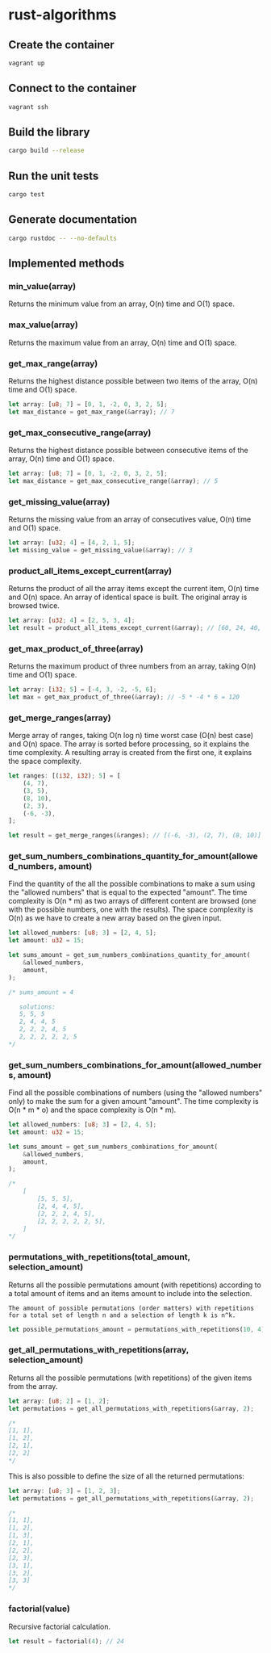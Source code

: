 # rust-algorithms

## Create the container

```sh
vagrant up
```

## Connect to the container

```sh
vagrant ssh
```

## Build the library

```sh
cargo build --release
```

## Run the unit tests

```sh
cargo test
```

## Generate documentation

```sh
cargo rustdoc -- --no-defaults
```

## Implemented methods

### min_value(array)

Returns the minimum value from an array, O(n) time and O(1) space.

### max_value(array)

Returns the maximum value from an array, O(n) time and O(1) space.

### get_max_range(array)

Returns the highest distance possible between two items of the array, O(n) time and O(1) space.

```rust
let array: [u8; 7] = [0, 1, -2, 0, 3, 2, 5];
let max_distance = get_max_range(&array); // 7
```

### get_max_consecutive_range(array)

Returns the highest distance possible between consecutive items of the array, O(n) time and O(1) space.

```rust
let array: [u8; 7] = [0, 1, -2, 0, 3, 2, 5];
let max_distance = get_max_consecutive_range(&array); // 5
```

### get_missing_value(array)

Returns the missing value from an array of consecutives value, O(n) time and O(1) space.

```rust
let array: [u32; 4] = [4, 2, 1, 5];
let missing_value = get_missing_value(&array); // 3
```

### product_all_items_except_current(array)

Returns the product of all the array items except the current item, O(n) time and O(n) space.
An array of identical space is built. The original array is browsed twice.

```rust
let array: [u32; 4] = [2, 5, 3, 4];
let result = product_all_items_except_current(&array); // [60, 24, 40, 30]
```

### get_max_product_of_three(array)

Returns the maximum product of three numbers from an array, taking O(n) time and O(1) space.

```rust
let array: [i32; 5] = [-4, 3, -2, -5, 6];
let max = get_max_product_of_three(&array); // -5 * -4 * 6 = 120
```

### get_merge_ranges(array)

Merge array of ranges, taking O(n log n) time worst case (O(n) best case) and O(n) space.
The array is sorted before processing, so it explains the time complexity.
A resulting array is created from the first one, it explains the space complexity.

```rust
let ranges: [(i32, i32); 5] = [
    (4, 7),
    (3, 5),
    (8, 10),
    (2, 3),
    (-6, -3),
];

let result = get_merge_ranges(&ranges); // [(-6, -3), (2, 7), (8, 10)]
```

### get_sum_numbers_combinations_quantity_for_amount(allowed_numbers, amount)

Find the quantity of the all the possible combinations to make a sum
using the "allowed numbers" that is equal to the expected "amount".
The time complexity is O(n * m) as two arrays of different content
are browsed (one with the possible numbers, one with the results).
The space complexity is O(n) as we have to create a new array
based on the given input.

```rust
let allowed_numbers: [u8; 3] = [2, 4, 5];
let amount: u32 = 15;

let sums_amount = get_sum_numbers_combinations_quantity_for_amount(
    &allowed_numbers,
    amount,
);

/* sums_amount = 4

   solutions:
   5, 5, 5
   2, 4, 4, 5
   2, 2, 2, 4, 5
   2, 2, 2, 2, 2, 5
*/
```

### get_sum_numbers_combinations_for_amount(allowed_numbers, amount)

Find all the possible combinations of numbers (using the "allowed numbers" only)
to make the sum for a given amount "amount".
The time complexity is O(n * m * o) and the space complexity is O(n * m).

```rust
let allowed_numbers: [u8; 3] = [2, 4, 5];
let amount: u32 = 15;

let sums_amount = get_sum_numbers_combinations_for_amount(
    &allowed_numbers,
    amount,
);

/*
    [
        [5, 5, 5],
        [2, 4, 4, 5],
        [2, 2, 2, 4, 5],
        [2, 2, 2, 2, 2, 5],
    ]
*/
```

### permutations_with_repetitions(total_amount, selection_amount)

Returns all the possible permutations amount (with repetitions)
according to a total amount of items and an items amount to include into the selection.

```
The amount of possible permutations (order matters) with repetitions for a total set of length n and a selection of length k is n^k.
```

```rust
let possible_permutations_amount = permutations_with_repetitions(10, 4); // 10000
```

### get_all_permutations_with_repetitions(array, selection_amount)

Returns all the possible permutations (with repetitions) of the given items from the array.

```rust
let array: [u8; 2] = [1, 2];
let permutations = get_all_permutations_with_repetitions(&array, 2);

/*
[1, 1],
[1, 2],
[2, 1],
[2, 2]
*/
```

This is also possible to define the size of all the returned permutations:

```rust
let array: [u8; 3] = [1, 2, 3];
let permutations = get_all_permutations_with_repetitions(&array, 2);

/*
[1, 1],
[1, 2],
[1, 3],
[2, 1],
[2, 2],
[2, 3],
[3, 1],
[3, 2],
[3, 3]
*/
```

### factorial(value)

Recursive factorial calculation.

```rust
let result = factorial(4); // 24
```

